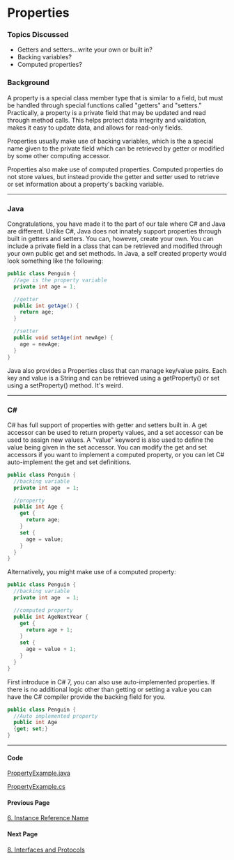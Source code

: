 # Properties
### Topics Discussed
* Getters and setters...write your own or built in?
* Backing variables?
* Computed properties?

### Background
A property is a special class member type that is similar to a field, but must be handled through special functions called "getters" and "setters." Practically, a property is a private field that may be updated and read through method calls. This helps protect data integrity and validation, makes it easy to update data, and allows for read-only fields.

Properties usually make use of backing variables, which is the a special name given to the private field which can be retrieved by getter or modified by some other computing accessor.

Properties also make use of computed properties. Computed properties do not store values, but instead provide the getter and setter used to retrieve or set information about a property's backing variable.

---

### Java
Congratulations, you have made it to the part of our tale where C# and Java are different. Unlike C#, Java does not innately support properties through built in getters and setters. You can, however, create your own. You can include a private field in a class that can be retrieved and modified through your own public get and set methods. In Java, a self created property would look something like the following:

```java
public class Penguin {
  //age is the property variable
  private int age = 1;

  //getter
  public int getAge() {
    return age;
  }

  //setter
  public void setAge(int newAge) {
    age = newAge;
  }
}
```

Java also provides a Properties class that can manage key/value pairs. Each key and value is a String and can be retrieved using a getProperty() or set using a setProperty() method. It's weird.

---

### C#
C# has full support of properties with getter and setters built in. A get accessor can be used to return property values, and a set accessor can be used to assign new values. A "value" keyword is also used to define the value being given in the set accessor. You can modify the get and set accessors if you want to implement a computed property, or you can let C# auto-implement the get and set definitions.

```csharp
public class Penguin {
  //backing variable
  private int age  = 1;

  //property
  public int Age {
    get {
      return age;
    }
    set {
      age = value;
    }
  }
}
```

Alternatively, you might make use of a computed property:
```csharp
public class Penguin {
  //backing variable
  private int age  = 1;

  //computed property
  public int AgeNextYear {
    get {
      return age + 1;
    }
    set {
      age = value + 1;
    }
  }
}
```

First introduce in C# 7, you can also use auto-implemented properties. If there is no additional logic other than getting or setting a value you can have the C# compiler provide the backing field for you.
```csharp
public class Penguin {
  //Auto implemented property
  public int Age
  {get; set;}
}
```
---
#### Code
[PropertyExample.java](PropertyExample.java)

[PropertyExample.cs](PropertyExample.cs)

#### Previous Page
[6. Instance Reference Name](6InstanceReferenceName.md)

#### Next Page
[8. Interfaces and Protocols](8InterfacesAndProtocols.md)
